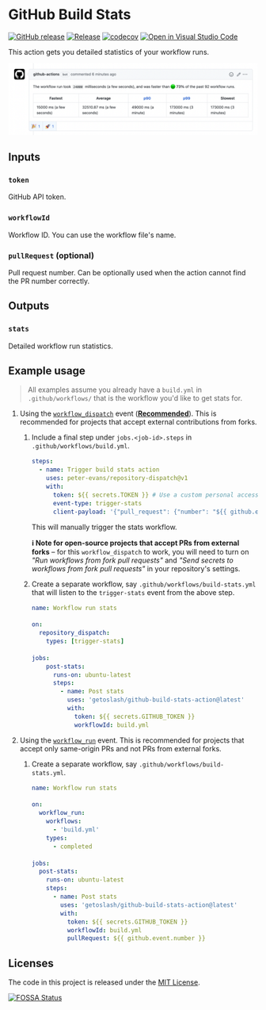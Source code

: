 # GitHub Build Stats

[![GitHub release](https://img.shields.io/github/release/getoslash/github-build-stats-action.svg)](https://github.com/getoslash/github-build-stats-action/releases)
[![Release](https://github.com/getoslash/github-build-stats-action/actions/workflows/release.yml/badge.svg)](https://github.com/getoslash/github-build-stats-action/actions/workflows/release.yml)
[![codecov](https://codecov.io/gh/getoslash/github-build-stats-action/branch/main/graph/badge.svg?token=DLMB769FFM)](https://codecov.io/gh/getoslash/github-build-stats-action)
[![Open in Visual Studio Code](https://open.vscode.dev/badges/open-in-vscode.svg)](https://open.vscode.dev/getoslash/github-build-stats-action)

This action gets you detailed statistics of your workflow runs.

![Screenshot](./docs/screenshot.png)

## Inputs

### `token`

GitHub API token.

### `workflowId`

Workflow ID. You can use the workflow file's name.

### `pullRequest` (optional)

Pull request number. Can be optionally used when the action cannot find the PR number correctly.

## Outputs

### `stats`

Detailed workflow run statistics.

## Example usage

> All examples assume you already have a `build.yml` in `.github/workflows/` that is the workflow you'd like to get stats for.

1. Using the [`workflow_dispatch`](https://docs.github.com/en/actions/reference/events-that-trigger-workflows#workflow_dispatch) event (**[Recommended](https://securitylab.github.com/research/github-actions-preventing-pwn-requests/)**). This is recommended for projects that accept external contributions from forks.

    1. Include a final step under `jobs.<job-id>.steps` in `.github/workflows/build.yml`.

        ```yaml
        steps:
          - name: Trigger build stats action
            uses: peter-evans/repository-dispatch@v1
            with:
              token: ${{ secrets.TOKEN }} # Use a custom personal access token.
              event-type: trigger-stats
              client-payload: '{"pull_request": {"number": "${{ github.event.number }}"}}'
        ```
        This will manually trigger the stats workflow.

        **ℹ️ Note for open-source projects that accept PRs from external forks** – for this `workflow_dispatch` to work, you will need to turn on _"Run workflows from fork pull requests"_ and _"Send secrets to workflows from fork pull requests"_ in your repository's settings.

    2. Create a separate workflow, say `.github/workflows/build-stats.yml` that will listen to the `trigger-stats` event from the above step.

        ```yaml
        name: Workflow run stats

        on:
          repository_dispatch:
            types: [trigger-stats]

        jobs:
            post-stats:
              runs-on: ubuntu-latest
              steps:
                - name: Post stats
                  uses: 'getoslash/github-build-stats-action@latest'
                  with:
                    token: ${{ secrets.GITHUB_TOKEN }}
                    workflowId: build.yml
        ```

2. Using the [`workflow_run`](https://docs.github.com/en/actions/reference/events-that-trigger-workflows#workflow_run) event. This is recommended for projects that accept only same-origin PRs and not PRs from external forks.

    1. Create a separate workflow, say `.github/workflows/build-stats.yml`.

        ```yaml
        name: Workflow run stats

        on:
          workflow_run:
            workflows:
              - 'build.yml'
            types:
              - completed

        jobs:
          post-stats:
            runs-on: ubuntu-latest
            steps:
              - name: Post stats
                uses: 'getoslash/github-build-stats-action@latest'
                with:
                  token: ${{ secrets.GITHUB_TOKEN }}
                  workflowId: build.yml
                  pullRequest: ${{ github.event.number }}
        ```

## Licenses

The code in this project is released under the [MIT License](LICENSE).

[![FOSSA Status](https://app.fossa.com/api/projects/git%2Bgithub.com%2Fgetoslash%2Fgithub-build-stats-action.svg?type=large)](https://app.fossa.com/projects/git%2Bgithub.com%2Fgetoslash%2Fgithub-build-stats-action?ref=badge_large)

